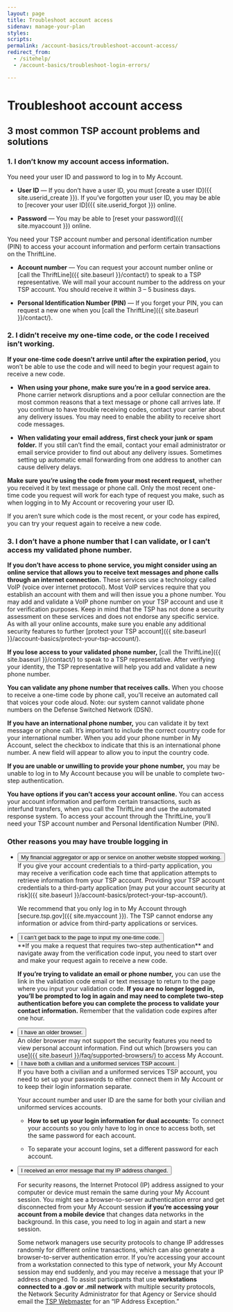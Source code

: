 ```yaml
---
layout: page
title: Troubleshoot account access
sidenav: manage-your-plan
styles:
scripts:
permalink: /account-basics/troubleshoot-account-access/
redirect_from:
  - /sitehelp/
  - /account-basics/troubleshoot-login-errors/

---
```

# Troubleshoot account access

## 3 most common TSP account problems and solutions

### 1. I don’t know my account access information.

You need your <span data-term="User ID" class="js-glossary-toggle term term-end">user ID</span> and <span data-term="Password" class="js-glossary-toggle term term-end">password</span> to log in to My Account.

- **User ID** — If you don’t have a user ID, you must [create a user ID]({{ site.userid_create }}). If you’ve forgotten your user ID, you may be able to [recover your user ID]({{ site.userid_forgot }}) online.

- **Password** — You may be able to [reset your password]({{ site.myaccount }}) online.

You need your TSP <span data-term="Account Number" class="js-glossary-toggle term term-end">account number</span> and <span data-term="Personal Identification Number (PIN)" class="js-glossary-toggle term term-end">personal identification number (PIN)</span> to access your account information and perform certain transactions on the <span data-term="ThriftLine" class="js-glossary-toggle term term-end">ThriftLine</span>.

- **Account number** — You can request your account number online or [call the ThriftLine]({{ site.baseurl }}/contact/) to speak to a TSP representative. We will mail your account number to the address on your TSP account. You should receive it within 3 – 5 business days.

- **Personal Identification Number (PIN)** — If you forget your PIN, you can request a new one when you [call the ThriftLine]({{ site.baseurl }}/contact/).

### 2. I didn’t receive my one-time code, or the code I received isn’t working.

**If your one-time code doesn’t arrive until after the expiration period,** you won’t be able to use the code and will need to begin your request again to receive a new code.

- **When using your phone, make sure you’re in a good service area.**  
Phone carrier network disruptions and a poor cellular connection are the most common reasons that a text message or phone call arrives late. If you continue to have trouble receiving codes, contact your carrier about any delivery issues. You may need to enable the ability to receive short code messages.

- **When validating your email address, first check your junk or spam folder.** If you still can’t find the email, contact your email administrator or email service provider to find out about any delivery issues. Sometimes setting up automatic email forwarding from one address to another can cause delivery delays.

**Make sure you’re using the code from your most recent request,** whether you received it by text message or phone call. Only the most recent one-time code you request will work for each type of request you make, such as when logging in to My Account or recovering your user ID.

If you aren’t sure which code is the most recent, or your code has expired, you can try your request again to receive a new code.

### 3. I don’t have a phone number that I can validate, or I can’t access my validated phone number.

**If you don’t have access to phone service, you might consider using an online service that allows you to receive text messages and phone calls through an internet connection.** These services use a technology called VoIP (voice over internet protocol). Most VoIP services require that you establish an account with them and will then issue you a phone number. You may add and validate a VoIP phone number on your TSP account and use it for verification purposes. Keep in mind that the TSP has not done a security assessment on these services and does not endorse any specific service. As with all your online accounts, make sure you enable any additional security features to further [protect your TSP account]({{ site.baseurl }}/account-basics/protect-your-tsp-account/).

**If you lose access to your validated phone number,** [call the ThriftLine]({{ site.baseurl }}/contact/) to speak to a TSP representative. After verifying your identity, the TSP representative will help you add and validate a new phone number.

**You can validate any phone number that receives calls.** When you choose to receive a one-time code by phone call, you’ll receive an automated call that voices your code aloud. Note: our system cannot validate phone numbers on the Defense Switched Network (DSN).

**If you have an international phone number,** you can validate it by text message or phone call. It’s important to include the correct country code for your international number. When you add your phone number in My Account, select the checkbox to indicate that this is an international phone number. A new field will appear to allow you to input the country code.

**If you are unable or unwilling to provide your phone number,** you may be unable to log in to My Account because you will be unable to complete two-step authentication.

**You have options if you can’t access your account online.**
You can access your account information and perform certain transactions, such as interfund transfers, when you call the ThriftLine and use the automated response system. To access your account through the ThriftLine, you’ll need your TSP account number and Personal Identification Number (PIN).

### Other reasons you may have trouble logging in

<ul class="usa-accordion-bordered">
<li>
  <button
    class="usa-accordion-button"
    aria-expanded="false"
    aria-controls="other-1">
    My financial aggregator or app or service on another website stopped working.
  </button>
  <div id="other-1" class="usa-accordion-content" markdown="1">
  If you give your account credentials to a third-party application, you may receive a <span data-term="Verification Code" class="js-glossary-toggle term term-end">verification code</span> each time that application attempts to retrieve information from your TSP account. Providing your TSP account credentials to a third-party application [may put your account security at risk]({{ site.baseurl }}/account-basics/protect-your-tsp-account/).

  We recommend that you only log in to My Account through [secure.tsp.gov]({{ site.myaccount }}). The TSP cannot endorse any information or advice from third-party applications or services.
  </div>
</li>

<li>
  <button
    class="usa-accordion-button"
    aria-expanded="false"
    aria-controls="other-2">
    I can’t get back to the page to input my one-time code.
  </button>
  <div id="other-2" class="usa-accordion-content" markdown="1">
  **If you make a request that requires <span data-term="Two-step authentication" class="js-glossary-toggle term term-end">two-step authentication</span>** and navigate away from the <span data-term="Verification Code" class="js-glossary-toggle term term-end">verification code</span> input, you need to start over and make your request again to receive a new code.

  **If you’re trying to validate an email or phone number,** you can use the link in the <span data-term="Validation Code" class="js-glossary-toggle term term-end">validation code</span> email or text message to return to the page where you input your validation code. **If you are no longer logged in, you’ll be prompted to log in again and may need to complete <span data-term="Two-step authentication" class="js-glossary-toggle term term-end">two-step authentication</span> before you can complete the process to validate your contact information.** Remember that the validation code expires after one hour.
  </div>
</li>

<li>
  <button
    class="usa-accordion-button"
    aria-expanded="false"
    aria-controls="other-3">
    I have an older browser.
  </button>
  <div id="other-3" class="usa-accordion-content" markdown="1">
  An older browser may not support the security features you need to view personal account information. Find out which [browsers you can use]({{ site.baseurl }}/faq/supported-browsers/) to access My Account.
  </div>
</li>

<li>
  <button
    class="usa-accordion-button"
    aria-expanded="false"
    aria-controls="other-4">
    I have both a civilian and a uniformed services TSP account.
  </button>
  <div id="other-4" class="usa-accordion-content" markdown="1">
  If you have both a civilian and a uniformed services TSP account, you need to set up your passwords to either connect them in My Account or to keep their login information separate.

  Your <span data-term="Account Number" class="js-glossary-toggle term term-end">account number</span> and <span data-term="User ID" class="js-glossary-toggle term term-end">user ID</span> are the same for both your civilian and uniformed services accounts.

  -	**How to set up your login information for dual accounts:** To connect your accounts so you only have to log in once to access both, set the same password for each account.

  -	To separate your account logins, set a different password for each account.
  </div>
</li>

<li>
  <button
    class="usa-accordion-button"
    aria-expanded="false"
    aria-controls="other-5">
    I received an error message that my IP address changed.
  </button>
  <div id="other-5" class="usa-accordion-content" markdown="1">

  For security reasons, the Internet Protocol (IP) address assigned to your computer or device must remain the same during your My Account session. You might see a browser-to-server authentication error and get disconnected from your My Account session **if you’re accessing your account from a mobile device** that changes data networks in the background. In this case, you need to log in again and start a new session.

  Some network managers use security protocols to change IP addresses randomly for different online transactions, which can also generate a browser-to-server authentication error. If you’re accessing your account from a workstation connected to this type of network, your My Account session may end suddenly, and you may receive a message that your IP address changed. To assist participants that use **workstations connected to a .gov or .mil network** with multiple security protocols, the Network Security Administrator for that Agency or Service should email the [TSP Webmaster](mailto:webmaster@tsp.gov?subject=TSP.gov%20IP%20Exception%20Request) for an “IP Address Exception.”
  </div>
</li>
</ul>
